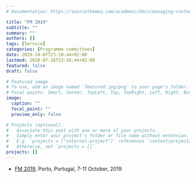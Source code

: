 ```yaml
---
# Documentation: https://sourcethemes.com/academic/docs/managing-content/

title: "FM 2019"
subtitle: ""
summary: ""
authors: []
tags: [Service]
categories: [Programme committees]
date: 2019-10-07T23:10:44+02:00
lastmod: 2020-07-26T23:10:44+02:00
featured: false
draft: false

# Featured image
# To use, add an image named `featured.jpg/png` to your page's folder.
# Focal points: Smart, Center, TopLeft, Top, TopRight, Left, Right, BottomLeft, Bottom, BottomRight.
image:
  caption: ""
  focal_point: ""
  preview_only: false

# Projects (optional).
#   Associate this post with one or more of your projects.
#   Simply enter your project's folder or file name without extension.
#   E.g. `projects = ["internal-project"]` references `content/project/deep-learning/index.md`.
#   Otherwise, set `projects = []`.
projects: []
---
```


* [FM 2019](http://formalmethods2019.inesctec.pt/), Porto, Portugal, 7-11 October, 2019 
